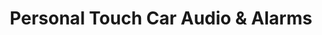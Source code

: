 ---
title: "Personal Touch Car Audio & Alarms"
url: /upper-marlboro/personal-touch-car-audio-and-alarms/
shop: car repair
---